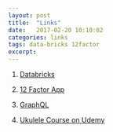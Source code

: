 ```yaml
---
layout: post
title:  "Links"
date:   2017-02-20 10:10:02
categories: links
tags: data-bricks 12factor
excerpt:
---
```


1. [Databricks](https://databricks.com/why-databricks)

2. [12 Factor App](https://12factor.net/)

3. [GraphQL](http://graphql.org/learn/)

4. [Ukulele Course on Udemy](https://www.udemy.com/play-ukulele/)